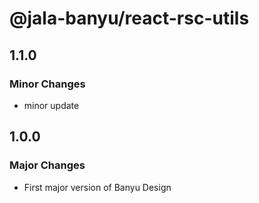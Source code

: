 # @jala-banyu/react-rsc-utils

## 1.1.0

### Minor Changes

- minor update

## 1.0.0

### Major Changes

- First major version of Banyu Design
